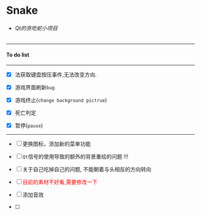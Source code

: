 # Snake 
- ###### Qt的贪吃蛇小项目
---
#### To do list 

---

- [x] 法获取键盘按压事件,无法改变方向.

- [x] 游戏界面刷新`bug`
- [x] 游戏终止(`change background pictrue`)
- [x] 死亡判定
- [x] 暂停(`pause`)
---
- [ ] 更换图标，添加新的菜单功能
- [ ] `Qt`信号的使用导致的额外的背景重绘的问题 !!!
- [ ] 关于自己吃掉自己的问题, 不能朝着与头相反的方向转向 
- [ ] <font color=red>目前的素材不好看,需要修改一下</font>

- [ ] 添加音效
- [ ] 
